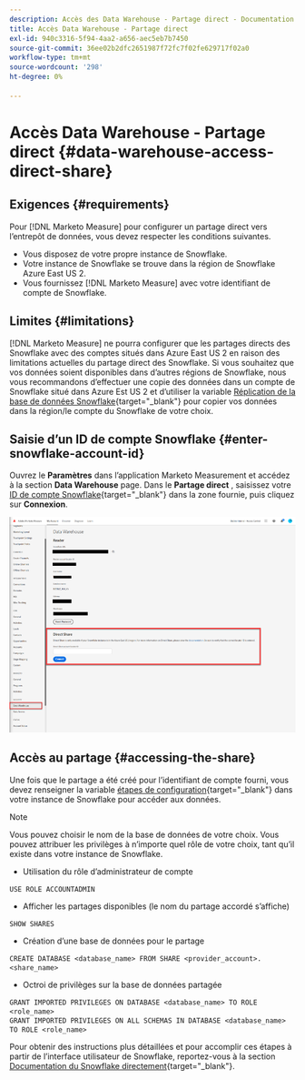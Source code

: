 ```yaml
---
description: Accès des Data Warehouse - Partage direct - Documentation du produit
title: Accès Data Warehouse - Partage direct
exl-id: 940c3316-5f94-4aa2-a656-aec5eb7b7450
source-git-commit: 36ee02b2dfc2651987f72fc7f02fe629717f02a0
workflow-type: tm+mt
source-wordcount: '298'
ht-degree: 0%

---
```


# Accès Data Warehouse - Partage direct {#data-warehouse-access-direct-share}

## Exigences {#requirements}

Pour [!DNL Marketo Measure] pour configurer un partage direct vers l’entrepôt de données, vous devez respecter les conditions suivantes.

* Vous disposez de votre propre instance de Snowflake.
* Votre instance de Snowflake se trouve dans la région de Snowflake Azure East US 2.
* Vous fournissez [!DNL Marketo Measure] avec votre identifiant de compte de Snowflake.

## Limites {#limitations}

[!DNL Marketo Measure] ne pourra configurer que les partages directs des Snowflake avec des comptes situés dans Azure East US 2 en raison des limitations actuelles du partage direct des Snowflake. Si vous souhaitez que vos données soient disponibles dans d’autres régions de Snowflake, nous vous recommandons d’effectuer une copie des données dans un compte de Snowflake situé dans Azure Est US 2 et d’utiliser la variable [Réplication de la base de données Snowflake](https://docs.snowflake.com/en/user-guide/database-replication-intro.html){target="_blank"} pour copier vos données dans la région/le compte du Snowflake de votre choix.

## Saisie d’un ID de compte Snowflake {#enter-snowflake-account-id}

Ouvrez le **Paramètres** dans l’application Marketo Measurement et accédez à la section **Data Warehouse** page. Dans le **Partage direct** , saisissez votre [ID de compte Snowflake](https://docs.snowflake.com/en/user-guide/admin-account-identifier.html){target="_blank"} dans la zone fournie, puis cliquez sur **Connexion**.

![](assets/data-warehouse-access-direct-share-1.png)

## Accès au partage {#accessing-the-share}

Une fois que le partage a été créé pour l’identifiant de compte fourni, vous devez renseigner la variable [étapes de configuration](https://docs.snowflake.com/en/user-guide/data-share-consumers.html){target="_blank"} dans votre instance de Snowflake pour accéder aux données.

>[!NOTE]
>
>Vous pouvez choisir le nom de la base de données de votre choix. Vous pouvez attribuer les privilèges à n’importe quel rôle de votre choix, tant qu’il existe dans votre instance de Snowflake.

* Utilisation du rôle d’administrateur de compte

```
USE ROLE ACCOUNTADMIN
```

* Afficher les partages disponibles (le nom du partage accordé s’affiche)

```
SHOW SHARES
```

* Création d’une base de données pour le partage

```
CREATE DATABASE <database_name> FROM SHARE <provider_account>.<share_name>
```

* Octroi de privilèges sur la base de données partagée

```
GRANT IMPORTED PRIVILEGES ON DATABASE <database_name> TO ROLE <role_name>
GRANT IMPORTED PRIVILEGES ON ALL SCHEMAS IN DATABASE <database_name> TO ROLE <role_name>
```

Pour obtenir des instructions plus détaillées et pour accomplir ces étapes à partir de l’interface utilisateur de Snowflake, reportez-vous à la section [Documentation du Snowflake directement](https://docs.snowflake.com/en/user-guide/data-share-consumers.html){target="_blank"}.
